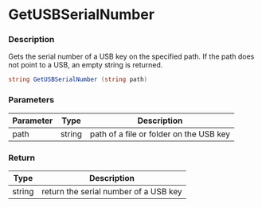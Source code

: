 # GetUSBSerialNumber

### Description

Gets the serial number of a USB key on the specified path. If the path does not point to a USB, an empty string is returned.

```c#
string GetUSBSerialNumber (string path)
```

### Parameters

| Parameter |  Type  | Description                             |
| --------- | :----: | --------------------------------------- |
| path      | string | path of a file or folder on the USB key |

### Return

| Type   | Description                           |
| ------ | ------------------------------------- |
| string | return the serial number of a USB key |

